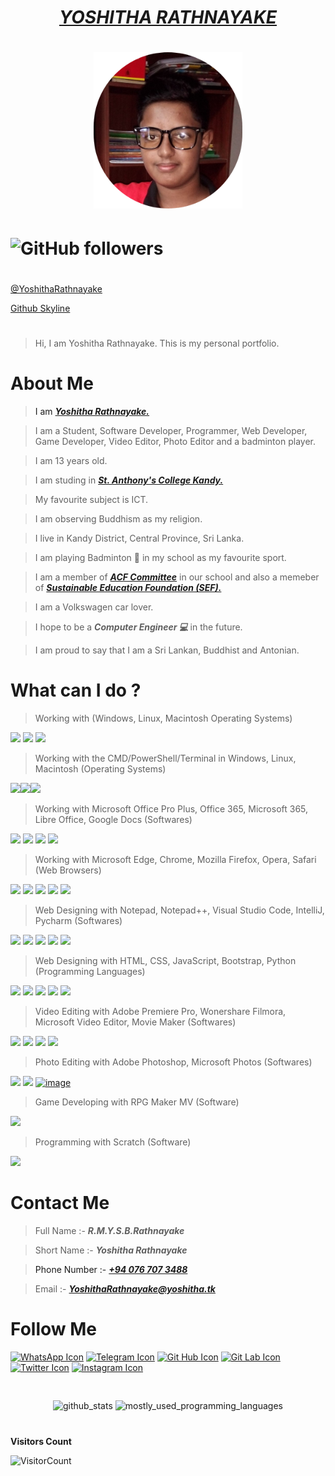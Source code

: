 # <div align="center"><a href="https://www.Yoshitha.tk"><b><i>YOSHITHA RATHNAYAKE</i></b></a></div>
 
# <div align="center"><img src="Yoshitha Rathnayake 2.png" height="250px" alt="Yoshitha Rathnayake"></div>

# ![GitHub followers](https://img.shields.io/github/followers/yoshitharathnayake?logo=GitHub&style=for-the-badge)

#
<a href="https://github.com/YoshithaRathnayake">@YoshithaRathnayake<a>

<a href="https://skyline.github.com/yoshitharathnayake/2022">Github Skyline<a>

# 
> Hi, I am Yoshitha Rathnayake. This is my personal portfolio.


# About Me

> I am <a href="https://www.Yoshitha.tk"><b><i>Yoshitha Rathnayake.</i></b></a>

> I am a Student, Software Developer, Programmer, Web Developer, Game Developer, Video Editor, Photo Editor and a badminton player.

> I am 13 years old. 

> I am studing in <a href="https://www.sack.edu.lk/#gsc.tab=0"><b><i>St. Anthony's College Kandy.</i></b></a>

> My favourite subject is ICT.

> I am observing Buddhism as my religion.

> I live in Kandy District, Central Province, Sri Lanka. 

> I am playing Badminton 🏸 in my school as my favourite sport.

> I am a member of <a href="https://github.com/acf-sack"><b><i>ACF Committee</i></b></a> in our school and also a memeber of <a href="https://sefglobal.org/"><b><i>Sustainable Education Foundation (SEF).</i></b></a>

> I am a Volkswagen car lover.
 
> I hope to be a <b><i>Computer Engineer 💻 </i></b> in the future.

> I am proud to say that I am a Sri Lankan, Buddhist and Antonian.


# What can I do ?

> Working with (Windows, Linux, Macintosh Operating Systems)
  
   
<a href="https://www.microsoft.com/en-in/windows"><img src="https://img.icons8.com/color/50/000000/windows-11.png"/><a>    <a href="https://www.linux.org/pages/download/"><img src="https://img.icons8.com/color/48/000000/linux--v1.png" height="55px"><a>     <a href="https://www.apple.com/macos/monterey/"><img src="https://img.icons8.com/ios-filled/50/ffffff/mac-os.png" height="50px"><a>
   
  
> Working with the CMD/PowerShell/Terminal in Windows, Linux, Macintosh (Operating Systems) 
  
  
<a href="https://www.microsoft.com/en-us/p/powershell/9mz1snwt0n5d?activetab=pivot:overviewtab#"><img src="https://deow9bq0xqvbj.cloudfront.net/image-logo/1769310/powershell.png" height="50px"><a><a href="https://linux.softpedia.com/get/Terminals/Terminal-3667.shtml"><img src="https://cdn1.macworld.co.uk/cmsdata/features/3608274/terminalicon2_thumb800.png" height="50px"><a><a href="https://sourceforge.net/directory/os:windows/?q=terminal+macos"><img src="https://th.bing.com/th/id/R.89609d9d431352f2e33b1f6e3541cd6a?rik=SAxIDO2wV5uaZg&riu=http%3a%2f%2fwww.journaldulapin.com%2fwp-content%2fuploads%2f2014%2f06%2fTerminal.png&ehk=Imywc0M3kWwm7BBNym409lajOPUIAn5tqXrF5Pb40TM%3d&risl=&pid=ImgRaw&r=0" height="50px"><a>    
    

> Working with Microsoft Office Pro Plus, Office 365, Microsoft 365, Libre Office, Google Docs (Softwares)
    
<a href="https://www.microsoft.com/en-US/microsoft-365/p/office-professional-2021/CFQ7TTC0HHJ9?activetab=pivot%3aoverviewtab"><img src="https://img.icons8.com/color/50/000000/microsoft-office-2019.png"/></a>    <a href="https://www.office.com/"><img src="https://img.icons8.com/color/50/000000/office-365.png"/></a>     <a href="https://www.libreoffice.org/"><img src="https://img.icons8.com/windows/50/ffffff/libre-office-suite.png"/></a>       <a href="https://docs.google.com/document/u/0/"><img src="https://img.icons8.com/color/50/000000/google-docs--v2.png"/></a>
    

> Working with Microsoft Edge, Chrome, Mozilla Firefox, Opera, Safari (Web Browsers)
    
<a href="https://www.microsoft.com/en-us/edge?r=1"><img src="https://img.icons8.com/color/48/4a90e2/ms-edge-new.png"/></a>      <a href="https://www.google.com/chrome/"><img src="https://img.icons8.com/fluency/48/4a90e2/chrome.png"/></a>       <a href="https://www.mozilla.org/en-US/exp/firefox/new/"><img src="https://img.icons8.com/external-tal-revivo-color-tal-revivo/43/4a90e2/external-firefox-a-free-and-open-source-web-browser-developed-by-the-mozilla-foundation-logo-color-tal-revivo.png"/></a>       <a href="https://www.opera.com/download"><img src="https://img.icons8.com/color/48/4a90e2/opera--v1.png"/></a>      <a href="https://support.apple.com/downloads/safari"><img src="https://img.icons8.com/color/48/4a90e2/safari--v1.png"/></a>
  
> Web Designing with Notepad, Notepad++, Visual Studio Code, IntelliJ, Pycharm (Softwares)


<a href="https://www.microsoft.com/en-us/p/windows-notepad/9msmlrh6lzf3?activetab=pivot:overviewtab"><img src="https://www.file-extensions.org/imgs/app-icon/128/759/microsoft-windows-notepad-icon.png" height="45px"><a>    <a href="https://notepad-plus-plus.org/downloads/"><img src="https://img.icons8.com/fluency/48/000000/notepad-plus-plus.png"/><a>  <a href="https://code.visualstudio.com/Download"><img src="https://img.icons8.com/fluency/48/000000/visual-studio-code-2019.png"/><a>    <a href="https://www.jetbrains.com/idea/download/?fromIDE=#section=windows"><img src="https://img.icons8.com/color/48/000000/intellij-idea.png"/><a>   <a href="https://www.jetbrains.com/pycharm/download/#section=windows"><img src="https://img.icons8.com/color/48/000000/pycharm.png"/><a>

> Web Designing with HTML, CSS, JavaScript, Bootstrap, Python (Programming Languages) 


<a href="https://www.w3schools.com/html/"><img src="https://img.icons8.com/color/48/000000/html-5--v1.png"/><a>    <a href="https://www.w3schools.com/css/"><img src="https://img.icons8.com/color/48/000000/css3.png"/><a>    <a href="https://www.w3schools.com/js/"><img src="https://img.icons8.com/color/48/000000/javascript--v1.png"/><a>    <a href="https://www.w3schools.com/bootstrap/"><img src="https://img.icons8.com/color/48/000000/bootstrap.png"/><a>   <a href="https://www.w3schools.com/python/"><img src="https://img.icons8.com/fluency/48/000000/python.png"/><a>
        

> Video Editing with Adobe Premiere Pro, Wonershare Filmora, Microsoft Video Editor, Movie Maker (Softwares)
    
<a href="https://www.adobe.com/products/premiere.html"><img src="https://img.icons8.com/material/52/4a90e2/adobe-premiere-pro.png"/></a>     <a href="https://filmora.wondershare.com/"><img src="https://img.icons8.com/color/50/000000/filmora.png"/></a>     <img src="https://img.icons8.com/fluency/50/4a90e2/photos.png"/>     <img src="https://img.icons8.com/fluency/50/4a90e2/windows-movie-maker.png"/>
    
> Photo Editing with Adobe Photoshop, Microsoft Photos (Softwares)
    
<a href="https://www.adobe.com/products/photoshop.html"><img src="https://img.icons8.com/color-glass/50/4a90e2/adobe-photoshop.png"/></a> 
<img src="https://img.icons8.com/fluency/50/4a90e2/photos.png"/>     <a href="">![image](https://user-images.githubusercontent.com/97069900/152665291-81bdc8d8-cf36-4982-962c-4b7a55c68545.png)</a>
    
    
> Game Developing with RPG Maker MV (Software) 


<a href="https://www.rpgmakerweb.com/products/rpg-maker-mv"><img src="https://www.autotechint.com/wp-content/uploads/rpg-maker-mv-icon-32.png" height="42px"><a>


> Programming with Scratch (Software)


<a href="https://scratch.mit.edu/download/"><img src="https://www.pngkey.com/png/full/786-7861727_scratch-desktop-4-scratch-desktop-logo.png" height="40px"><a>

  
# Contact Me
  
> Full Name :- <b><i>R.M.Y.S.B.Rathnayake</i></b>
  
> Short Name :- <b><i>Yoshitha Rathnayake</i></b>
  
> Phone Number :- <a href="tel:+94 076 707 3488"><b><i>+94 076 707 3488</i></b></a>
  
> Email :- <a href="mailto:YoshithaRathnayake@yoshitha.tk"><b><i>YoshithaRathnayake@yoshitha.tk</i></b></a>
  
  
# Follow Me
  
  
<a href=" https://chat.whatsapp.com/KRqihLP7J7HEpM2dL6Zwt9" ><img src="https://img.icons8.com/color/48/000000/whatsapp--v1.png" alt="WhatsApp Icon" /></a>    <a href="https://t.me/joinchat/hP-WbTXCf185YTg1" ><img src="https://img.icons8.com/color/48/000000/telegram-app--v1.png" alt="Telegram Icon" /></a>   <a href="https://github.com/YoshithaRathnayake" ><img src="https://img.icons8.com/fluency/48/000000/github.png" alt="Git Hub Icon" /></a>    <a href="https://gitlab.com/Yoshitha-SACK" ><img src="https://img.icons8.com/color/48/000000/gitlab.png" alt="Git Lab Icon"/></a>    <a href="https://twitter.com/YoshithaSenesh" ><img src="https://img.icons8.com/color/48/000000/twitter-circled--v1.png" alt="Twitter Icon" /></a>     <a href="https://www.instagram.com/yoshitha_rathnayake/" ><img src="https://img.icons8.com/color/48/000000/instagram-new.png" alt="Instagram Icon" /></a>
 
 
#
 <p align="center">
  <img align="middle" alt="github_stats" src="https://github-readme-stats.vercel.app/api?username=yoshitharathnayake&show_icons=true&count_private=true" />
  <img align="middle" alt="mostly_used_programming_languages" src="https://github-readme-stats.vercel.app/api/top-langs/?username=yoshitharathnayake&layout=compact&count_private=true" />
</p>
 
#
**Visitors Count**
  
![VisitorCount](https://profile-counter.glitch.me/{yoshitharathnayake2008}/count.svg)

<!---
Yoshitha-SACK/Yoshitha-SACK is a ✨ special ✨ repository because its `README.md` (this file) appears on your GitHub profile.
You can click the Preview link to take a look at your changes.
--->
 
